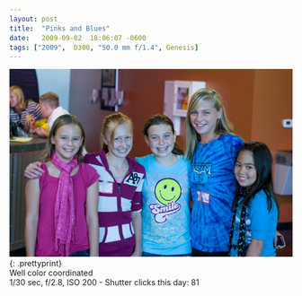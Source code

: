 ```yaml
---
layout: post
title:  "Pinks and Blues"
date:   2009-09-02  18:06:07 -0600
tags: ["2009",  D300, "50.0 mm f/1.4", Genesis]
---
```

![:title](/images/2009/2009_0902_DSC1955.jpg)
{: .prettyprint}  
Well color coordinated  
1/30 sec, f/2.8, ISO 200 - Shutter clicks this day: 81